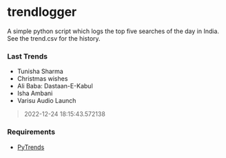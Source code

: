 # trendlogger
A simple python script which logs the top five searches of the day in India.<br>See the trend.csv for the history.<br>

<!-- Last Trends -->
### Last Trends
* Tunisha Sharma
* Christmas wishes
* Ali Baba: Dastaan-E-Kabul
* Isha Ambani
* Varisu Audio Launch
> 2022-12-24 18:15:43.572138

<!-- Requirements -->
### Requirements
* [PyTrends](https://github.com/dreyco676/pytrends)
